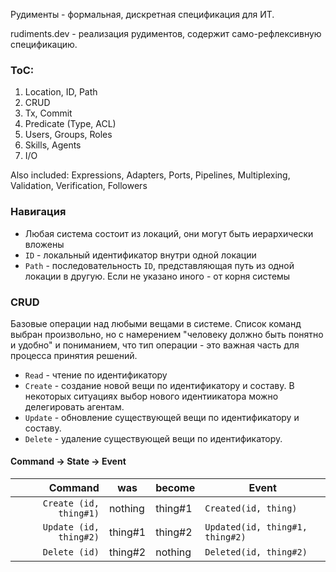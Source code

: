 Рудименты - формальная, дискретная спецификация для ИТ.

rudiments.dev - реализация рудиментов, содержит само-рефлексивную спецификацию.

### ToC:
1. Location, ID, Path
2. CRUD
3. Tx, Commit
4. Predicate (Type, ACL)
5. Users, Groups, Roles
6. Skills, Agents
7. I/O

Also included: Expressions, Adapters, Ports, Pipelines, Multiplexing, Validation, Verification, Followers


### Навигация
* Любая система состоит из локаций, они могут быть иерархически вложены
* `ID` - локальный идентификатор внутри одной локации
* `Path` - последовательность `ID`, представляющая путь из одной локации в другую. Если не указано иного - от корня системы

### CRUD
Базовые операции над любыми вещами в системе. Список команд выбран произвольно, но с намерением "человеку должно быть понятно и удобно" и пониманием, что тип операции - это важная часть для процесса принятия решений.
* `Read` - чтение по идентификатору
* `Create` - создание новой вещи по идентификатору и составу. В некоторых ситуациях выбор нового идентиикатора можно делегировать агентам.
* `Update` - обновление существующей вещи по идентификатору и составу.
* `Delete` - удаление существующей вещи по идентификатору.

#### Command -> State -> Event
| Command                | was     | become  | Event                           |
|-----------------------:|---------|---------|---------------------------------|
| `Create (id, thing#1)` | nothing | thing#1 | `Created(id, thing)`            |
| `Update (id, thing#2)` | thing#1 | thing#2 | `Updated(id, thing#1, thing#2)` |
| `Delete (id)`          | thing#2 | nothing | `Deleted(id, thing#2)`          |

